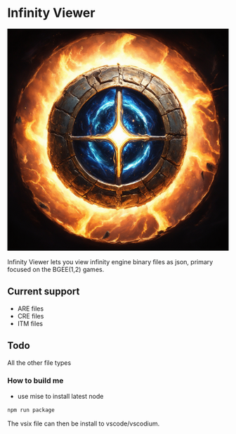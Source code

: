 # Infinity Viewer

![](large_icon.png)

Infinity Viewer lets you view infinity engine binary files as json, primary focused on the BGEE(1,2) games.

## Current support

- ARE files
- CRE files
- ITM files

## Todo

All the other file types

### How to build me

- use mise to install latest node

```sh
npm run package
```

The vsix file can then be install to vscode/vscodium.
